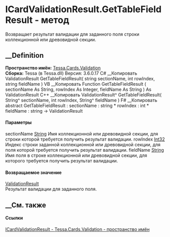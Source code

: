 # ICardValidationResult.GetTableFieldResult - метод
Возвращает результат валидации для заданного поля строки коллекционной или
древовидной секции.
##  __Definition
 **Пространство имён:** [Tessa.Cards.Validation](N_Tessa_Cards_Validation.htm)  
 **Сборка:** Tessa (в Tessa.dll) Версия: 3.6.0.17
C# __Копировать
     ValidationResult GetTableFieldResult(
    	string sectionName,
    	int rowIndex,
    	string fieldName
    )
VB __Копировать
     Function GetTableFieldResult ( 
    	sectionName As String,
    	rowIndex As Integer,
    	fieldName As String
    ) As ValidationResult
C++ __Копировать
    ValidationResult^ GetTableFieldResult(
    	String^ sectionName, 
    	int rowIndex, 
    	String^ fieldName
    )
F# __Копировать
     abstract GetTableFieldResult : 
            sectionName : string * 
            rowIndex : int * 
            fieldName : string -> ValidationResult 
#### Параметры
sectionName [String](https://learn.microsoft.com/dotnet/api/system.string)
    Имя коллекционной или древовидной секции, для строки которой требуется получить результат валидации.
rowIndex [Int32](https://learn.microsoft.com/dotnet/api/system.int32)
    Индекс строки заданной коллекционной или древовидной секции, для поля которой требуется получить результат валидации.
fieldName [String](https://learn.microsoft.com/dotnet/api/system.string)
    Имя поля в строке коллекционной или древовидной секции, для которого требуется получить результат валидации.
#### Возвращаемое значение
[ValidationResult](T_Tessa_Platform_Validation_ValidationResult.htm)  
Результат валидации для заданного поля.
##  __См. также
#### Ссылки
[ICardValidationResult - ](T_Tessa_Cards_Validation_ICardValidationResult.htm)
[Tessa.Cards.Validation - пространство имён](N_Tessa_Cards_Validation.htm)
